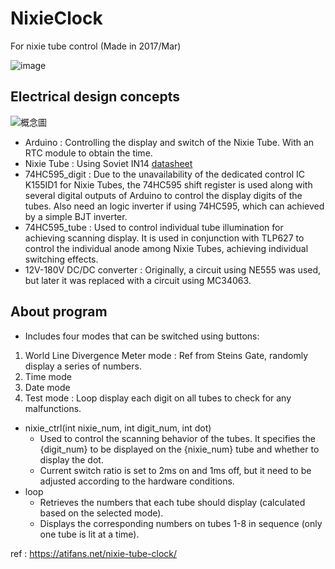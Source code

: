 # NixieClock
For nixie tube control (Made in 2017/Mar)

![image](https://github.com/QuntinMKII/NixieClock/assets/50934318/80d9c474-d890-474b-a242-8e7597a50517)


## Electrical design concepts
![概念圖](https://github.com/QuntinMKII/NixieClock/assets/50934318/ae31dc7e-94f8-4a3c-97a9-9b87c3f5fd19)

- Arduino : Controlling the display and switch of the Nixie Tube. With an RTC module to obtain the time.
- Nixie Tube : Using Soviet IN14 [datasheet](https://tubehobby.com/datasheets/in14.pdf)
- 74HC595_digit : Due to the unavailability of the dedicated control IC K155ID1 for Nixie Tubes, the 74HC595 shift register is used along with several digital outputs of Arduino to control the display digits of the tubes. Also need an logic inverter if using 74HC595, which can achieved by a simple BJT inverter.
- 74HC595_tube :  Used to control individual tube illumination for achieving scanning display. It is used in conjunction with TLP627 to control the individual anode among Nixie Tubes, achieving individual switching effects.
- 12V-180V DC/DC converter : Originally, a circuit using NE555 was used, but later it was replaced with a circuit using MC34063.

## About program

- Includes four modes that can be switched using buttons:
1. World Line Divergence Meter mode : Ref from Steins Gate, randomly display a series of numbers.
2. Time mode
3. Date mode
4. Test mode : Loop display each digit on all tubes to check for any malfunctions.

- nixie_ctrl(int nixie_num, int digit_num, int dot)
  - Used to control the scanning behavior of the tubes. It specifies the {digit_num} to be displayed on the {nixie_num} tube and whether to display the dot.
  - Current switch ratio is set to 2ms on and 1ms off, but it need to be adjusted according to the hardware conditions.
- loop
  - Retrieves the numbers that each tube should display (calculated based on the selected mode).
  - Displays the corresponding numbers on tubes 1-8 in sequence (only one tube is lit at a time).


ref : https://atifans.net/nixie-tube-clock/
